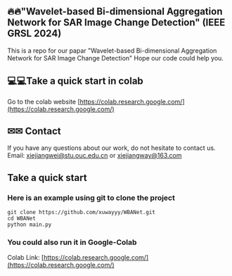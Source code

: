 ##  🔥🔥"Wavelet-based Bi-dimensional Aggregation Network for SAR Image Change Detection" (IEEE GRSL 2024)
This is a repo for our papar "Wavelet-based Bi-dimensional Aggregation Network for SAR Image Change Detection"
Hope our code could help you. 
 
##  💻💻Take a quick start in colab
Go to the colab website [https://colab.research.google.com/](https://colab.research.google.com/)

## ✉✉ Contact
If you have any questions about our work, do not hesitate to contact us.
Email: [xiejiangwei@stu.ouc.edu.cn](xiejiangwei@stu.ouc.edu.cn) or [xiejiangway@163.com](xiejiangway@163.com)


## Take a quick start
### Here is an example using git to clone the project
```
git clone https://github.com/xuwayyy/WBANet.git
cd WBANet
python main.py
```
### You could also run it in Google-Colab
Colab Link: [https://colab.research.google.com/](https://colab.research.google.com/)
